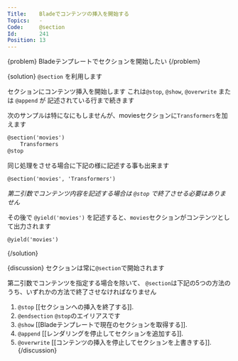 ```yaml
---
Title:    Bladeでコンテンツの挿入を開始する
Topics:   -
Code:     @section
Id:       241
Position: 13
---
```


{problem}
Bladeテンプレートでセクションを開始したい
{/problem}

{solution}
`@section` を利用します

セクションにコンテンツ挿入を開始します
これは`@stop`, `@show`, `@overwrite` または `@append` が
記述されている行まで続きます

次のサンプルは特になにもしませんが、moviesセクションに`Transformers`を加えます

```html
@section('movies')
    Transformers
@stop
```

同じ処理をさせる場合に下記の様に記述する事も出来ます

```html
@section('movies', 'Transformers')
```

_第二引数でコンテンツ内容を記述する場合は `@stop` で終了させる必要はありません_

その後で `@yield('movies')` を記述すると、`movies`セクションがコンテンツとして出力されます

```html
@yield('movies')
```
{/solution}

{discussion}
セクションは常に`@section`で開始されます

第二引数でコンテンツを指定する場合を除いて、
`@section`は下記の5つの方法のうち、いずれかの方法で終了させなければなりません

1. `@stop` [[セクションへの挿入を終了する]].
2. `@endsection` `@stop`のエイリアスです
3. `@show` [[Bladeテンプレートで現在のセクションを取得する]].
4. `@append` [[レンダリングを停止してセクションを追加する]].
5. `@overwrite` [[コンテンツの挿入を停止してセクションを上書きする]].
{/discussion}
